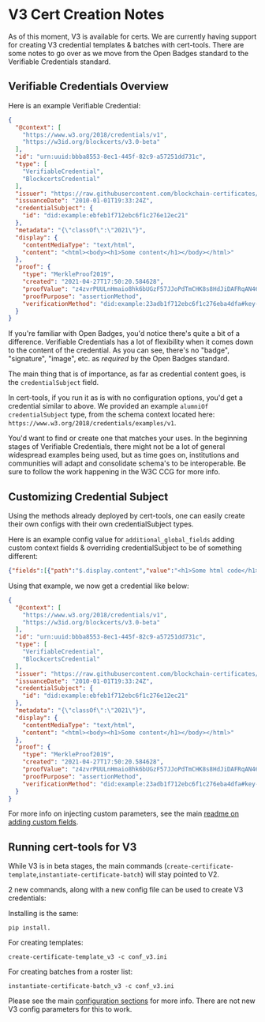 # V3 Cert Creation Notes

As of this moment, V3 is available for certs. We are currently having support for creating V3 credential templates & batches with cert-tools. There are some notes to go over as we move from the Open Badges standard to the Verifiable Credentials standard.

## Verifiable Credentials Overview

Here is an example Verifiable Credential:

```json
{
  "@context": [
    "https://www.w3.org/2018/credentials/v1",
    "https://w3id.org/blockcerts/v3.0-beta"
  ],
  "id": "urn:uuid:bbba8553-8ec1-445f-82c9-a57251dd731c",
  "type": [
    "VerifiableCredential",
    "BlockcertsCredential"
  ],
  "issuer": "https://raw.githubusercontent.com/blockchain-certificates/cert-issuer/master/examples/issuer/profile.json",
  "issuanceDate": "2010-01-01T19:33:24Z",
  "credentialSubject": {
    "id": "did:example:ebfeb1f712ebc6f1c276e12ec21"
  },
  "metadata": "{\"classOf\":\"2021\"}",
  "display": {
    "contentMediaType": "text/html",
    "content": "<html><body><h1>Some content</h1></body></html>"
  },
  "proof": {
    "type": "MerkleProof2019",
    "created": "2021-04-27T17:50:20.584628",
    "proofValue": "z4zvrPUULnHmaio8hk6bUGzF57JJoPdTmCHK8s8HdJiDAFRqAN46cx1xKyWGFe1fQmBtaRSpuGr21s1b8U9zYUwWLLvM7KeaQ248CCFjFNNYGmumJiMjhM6z49SdHVC4rAPYFMXu4kMr6ufMG5fpB2H9ZxXa9uDBqwvbA1xmxUymUPgskWZe8Yp9cF3KspThUZpZej6q2n1Vx1pM66LZxr8aZ6ERfYipZchxC3Qbnmb8mSRZapJ5t318TQwwjAVYvSj7sptStJJJn5GKujdvS9M2XgM1kfBPeB9a6DCVufLoqyfCP63KUmPnK7df38bB7BGEhJBGFvSPUgnERFTu1dAABuXV7fHqAt2zPw4CDi8kmETgYxLWG8bpDtduM4sAritb6Mfd5exehkjUmXn",
    "proofPurpose": "assertionMethod",
    "verificationMethod": "did:example:23adb1f712ebc6f1c276eba4dfa#key-1"
  }
}
```

If you're familiar with Open Badges, you'd notice there's quite a bit of a difference. Verifiable Credentials has a lot of flexibility when it comes down to the content of the credential. As you can see, there's no "badge", "signature", "image", etc. as _required_ by the Open Badges standard. 

The main thing that is of importance, as far as credential content goes, is the `credentialSubject` field. 

In cert-tools, if you run it as is with no configuration options, you'd get a credential similar to above. We provided an example `alumniOf` `credentialSubject` type, from the schema context located here: `https://www.w3.org/2018/credentials/examples/v1`.

You'd want to find or create one that matches your uses. In the beginning stages of Verifiable Credentials, there might not be a lot of general widespread examples being used, but as time goes on, institutions and communities will adapt and consolidate schema's to be interoperable. Be sure to follow the work happening in the W3C CCG for more info. 

## Customizing Credential Subject

Using the methods already deployed by cert-tools, one can easily create their own configs with their own credentialSubject types.

Here is an example config value for `additional_global_fields` adding custom context fields & overriding credentialSubject to be of something different:

```json
{"fields":[{"path":"$.display.content","value":"<h1>Some html code</h1>"}, {"path":"$.display.contentMediaType","value":"text/html"},{"path":"$.@context","value":["https://www.w3.org/2018/credentials/v1","https://w3id.org/blockcerts/v3.0-beta"]},{"path":"$.credentialSubject","value": {"id": "did:example:ebfeb1f712ebc6f1c276e12ec21"}}]}
```

Using that example, we now get a credential like below:

```json
{
  "@context": [
    "https://www.w3.org/2018/credentials/v1",
    "https://w3id.org/blockcerts/v3.0-beta"
  ],
  "id": "urn:uuid:bbba8553-8ec1-445f-82c9-a57251dd731c",
  "type": [
    "VerifiableCredential",
    "BlockcertsCredential"
  ],
  "issuer": "https://raw.githubusercontent.com/blockchain-certificates/cert-issuer/master/examples/issuer/profile.json",
  "issuanceDate": "2010-01-01T19:33:24Z",
  "credentialSubject": {
    "id": "did:example:ebfeb1f712ebc6f1c276e12ec21"
  },
  "metadata": "{\"classOf\":\"2021\"}",
  "display": {
    "contentMediaType": "text/html",
    "content": "<html><body><h1>Some content</h1></body></html>"
  },
  "proof": {
    "type": "MerkleProof2019",
    "created": "2021-04-27T17:50:20.584628",
    "proofValue": "z4zvrPUULnHmaio8hk6bUGzF57JJoPdTmCHK8s8HdJiDAFRqAN46cx1xKyWGFe1fQmBtaRSpuGr21s1b8U9zYUwWLLvM7KeaQ248CCFjFNNYGmumJiMjhM6z49SdHVC4rAPYFMXu4kMr6ufMG5fpB2H9ZxXa9uDBqwvbA1xmxUymUPgskWZe8Yp9cF3KspThUZpZej6q2n1Vx1pM66LZxr8aZ6ERfYipZchxC3Qbnmb8mSRZapJ5t318TQwwjAVYvSj7sptStJJJn5GKujdvS9M2XgM1kfBPeB9a6DCVufLoqyfCP63KUmPnK7df38bB7BGEhJBGFvSPUgnERFTu1dAABuXV7fHqAt2zPw4CDi8kmETgYxLWG8bpDtduM4sAritb6Mfd5exehkjUmXn",
    "proofPurpose": "assertionMethod",
    "verificationMethod": "did:example:23adb1f712ebc6f1c276eba4dfa#key-1"
  }
}
```

For more info on injecting custom parameters, see the main [readme on adding custom fields](../README.md#Adding-custom-fields).

## Running cert-tools for V3

While V3 is in beta stages, the main commands (`create-certificate-template`,`instantiate-certificate-batch`) will stay pointed to V2. 

2 new commands, along with a new config file can be used to create V3 credentials:

Installing is the same: 
```
pip install.
```

For creating templates:

```
create-certificate-template_v3 -c conf_v3.ini
```

For creating batches from a roster list:

```
instantiate-certificate-batch_v3 -c conf_v3.ini
```

Please see the main [configuration sections](../README.md#Configuration) for more info. There are not new V3 config parameters for this to work.
